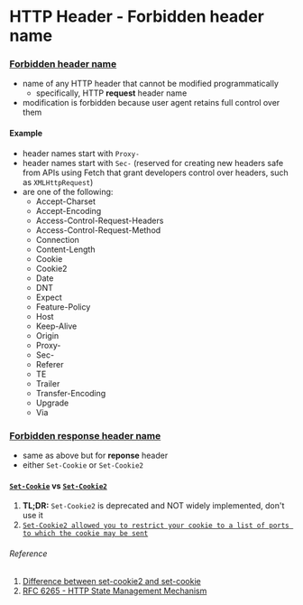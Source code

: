 # HTTP Header - Forbidden header name

### [Forbidden header name](https://developer.mozilla.org/en-US/docs/Glossary/Forbidden_header_name)

- name of any HTTP header that cannot be modified programmatically 
    - specifically, HTTP **request** header name
- modification is forbidden because user agent retains full control over them

#### Example
- header names start with `Proxy-`
- header names start with `Sec-` (reserved for creating new headers safe from APIs using Fetch that grant developers control over headers, such as `XMLHttpRequest`)
- are one of the following:
    - Accept-Charset
    - Accept-Encoding
    - Access-Control-Request-Headers
    - Access-Control-Request-Method
    - Connection
    - Content-Length
    - Cookie
    - Cookie2
    - Date
    - DNT
    - Expect
    - Feature-Policy
    - Host
    - Keep-Alive
    - Origin
    - Proxy-
    - Sec-
    - Referer
    - TE
    - Trailer
    - Transfer-Encoding
    - Upgrade
    - Via

### [Forbidden **response** header name](https://developer.mozilla.org/en-US/docs/Glossary/Forbidden_response_header_name)

- same as above but for **reponse** header
- either `Set-Cookie` or `Set-Cookie2`

#### [`Set-Cookie`](https://developer.mozilla.org/en-US/docs/Web/HTTP/Headers/Set-Cookie) vs [`Set-Cookie2`](https://developer.mozilla.org/en-US/docs/Web/HTTP/Headers/Set-Cookie2)

1. **TL;DR:** `Set-Cookie2` is deprecated and NOT widely implemented, don't use it
2. [`Set-Cookie2 allowed you to restrict your cookie to a list of ports to which the cookie may be sent`](https://stackoverflow.com/a/59887841)

###### Reference
1. [Difference between set-cookie2 and set-cookie](https://stackoverflow.com/questions/9462180/difference-between-set-cookie2-and-set-cookie)
2. [RFC 6265 - HTTP State Management Mechanism](https://tools.ietf.org/html/rfc6265)
